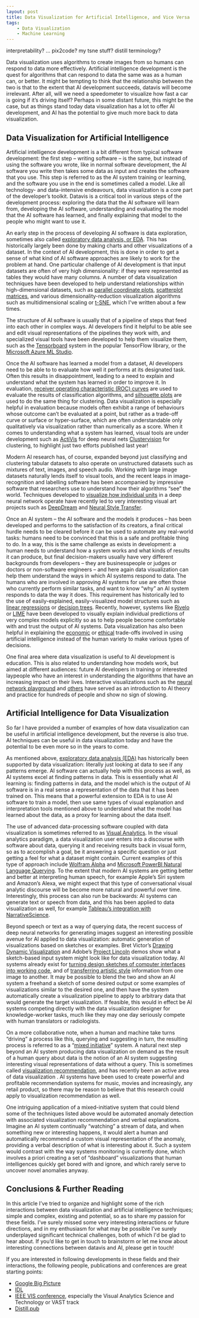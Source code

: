 ```yaml
---
layout: post
title: Data Visualization for Artificial Intelligence, and Vice Versa
tags:
    - Data Visualization
    - Machine Learning
---
```


interpretability? ... pix2code? my tsne stuff? distill terminology?

Data visualization uses algorithms to create images from so humans can respond to data more effectively. Artificial intelligence development is the quest for algorithms that can respond to data the same was as a human can, or better. It might be tempting to think that the relationship between the two is that to the extent that AI development succeeds, datavis will become irrelevant. After all, will we need a speedometer to visualize how fast a car is going if it’s driving itself? Perhaps in some distant future, this might be the case, but as things stand today data visualization has a lot to offer AI development, and AI has the potential to give much more back to data visualization.

<!-- more -->

## Data Visualization for Artificial Intelligence

Artificial intelligence development is a bit different from typical software development: the first step – writing software – is the same, but instead of using the software you wrote, like in normal software development, the AI software you write then takes some data as input and creates the software that you use. This step is referred to as the AI system training or learning, and the software you use in the end is sometimes called a model. Like all technology- and data-intensive endeavours, data visualization is a core part of the developer’s toolkit. Datavis is a critical tool in various steps of the development process: exploring the data that the AI software will learn from, developing the AI software, understanding and evaluating the model that the AI software has learned, and finally explaining that model to the people who might want to use it.

An early step in the process of developing AI software is data exploration, sometimes also called [exploratory data analysis, or EDA][eda]. This has historically largely been done by making charts and other visualizations of a dataset. In the context of AI development, this is done in order to get a sense of what kind of AI software approaches are likely to work for the problem at hand. One particular challenge of AI development is that input datasets are often of very high dimensionality: if they were represented as tables they would have many columns. A number of data visualization techniques have been developed to help understand relationships within high-dimensional datasets, such as [parallel coordinate plots][parcoords], [scatterplot matrices][splom], and various dimensionality-reduction visualization algorithms such as multidimensional scaling or [t-SNE][tsne], which I've written about a few times.

The structure of AI software is usually that of a pipeline of steps that feed into each other in complex ways. AI developers find it helpful to be able see and edit visual representations of the pipelines they work with, and specialized visual tools have been developed to help them visualize them, such as the [Tensorboard][tb] system in the popular TensorFlow library, or the [Microsoft Azure ML Studio][azure].

Once the AI software has learned a model from a dataset, AI developers need to be able to  to evaluate how well it performs at its designated task. Often this results in disappointment, leading to a need to explain and understand what the system has learned in order to improve it. In evaluation, [receiver operating characteristic (ROC) curves][roc] are used to evaluate the results of classification algorithms, and [silhouette plots][sil] are used to do the same thing for clustering. Data visualization is especially helpful in evaluation because models often exhibit a range of behaviours whose outcome can’t be evaluated at a point, but rather as a trade-off curve or surface or hyper-surface, which are often understandable only qualitatively via visualization rather than numerically as a score. When it comes to understanding what a system has learned, visual tools are under development such as [ActiVis][ActiVis] for deep neural nets [Clustervision][Clustervision] for clustering, to highlight just two efforts published last year!

Modern AI research has, of course, expanded beyond just classifying and clustering tabular datasets to also operate on unstructured datasets such as mixtures of text, images, and speech audio. Working with large image datasets naturally lends itself to visual tools, and the recent leaps in image-recognition and labelling software has been accompanied by impressive software that researchers use to understand how their algorithms “see” the world. Techniques developed to [visualize how individual units][deepvis] in a deep neural network operate have recently led to very interesting visual art projects such as [DeepDream][DeepDream] and [Neural Style Transfer][nst].

Once an AI system – the AI software and the models it produces – has been developed and performs to the satisfaction of its creators, a final critical hurdle needs to be cleared before it can be used to automate any real-world tasks: humans need to be convinced that this is a safe and profitable thing to do. In a way, this is the same challenge as exists in development: a human needs to understand how a system works and what kinds of results it can produce, but final decision-makers usually have very different backgrounds from developers – they are businesspeople or judges or doctors or non-software engineers – and here again data visualization can help them understand the ways in which AI systems respond to data. The humans who are involved in approving AI systems for use are often those who currently perform similar tasks, and want to know “why” an AI system responds to data the way it does. This requirement has historically led to the use of easily-explained, easily-visualized model structures such as [linear regressions][coefplot] or [decision trees][trees]. Recently, however, systems like [Rivelo][Rivelo] or [LIME][LIME] have been developed to visually explain individual predictions of very complex models explicitly so as to help people become comfortable with and trust the output of AI systems. Data visualization has also been helpful in explaining the [economic][mlecon] or [ethical][mlethics] trade-offs involved in using artificial intelligence instead of the human variety to make various types of decisions.

One final area where data visualization is useful to AI development is education. This is also related to understanding how models work, but aimed at different audiences: future AI developers in training or interested laypeople who have an interest in understanding the algorithms that have an increasing impact on their lives. Interactive visualizations such as the [neural network playground][playground] and [others][r2d3] have served as an introduction to AI theory and practice for hundreds of people and show no sign of slowing.

## Artificial Intelligence for Data Visualization

So far I have provided a number of examples of how data visualization can be useful in artificial intelligence development, but the reverse is also true. AI techniques can be useful in data visualization today and have the potential to be even more so in the years to come.

As mentioned above, [exploratory data analysis (EDA)][eda] has historically been supported by data visualization: literally just looking at data to see if any patterns emerge. AI software can actually help with this process as well, as AI systems excel at finding patterns in data. This is essentially what AI learning is: finding patterns in data, and the model which is the output of AI software is in a real sense a representation of the data that it has been trained on. This means that a powerful extension to EDA is to use AI software to train a model, then use same types of visual explanation and interpretation tools mentioned above to understand what the model has learned about the data, as a proxy for learning about the data itself.

The use of advanced data-processing software coupled with data visualization is sometimes referred to as [Visual Analytics][va]. In the visual analytics paradigm, a data visualization user enters into a discourse with software about data, querying it and receiving results back in visual form, so as to accomplish a goal, be it answering a specific question or just getting a feel for what a dataset might contain. Current examples of this type of approach include [Wolfram Alpha][wolfram] and [Microsoft PowerBI Natural Language Querying][powerbi]. To the extent that modern AI systems are getting better and better at interpreting human speech, for example Apple’s Siri system and Amazon’s Alexa, we might expect that this type of conversational visual analytic discourse will be become more natural and powerful over time. Interestingly, this process can also run be backwards: AI systems can generate text or speech from data, and this has been applied to data visualization as well, for example [Tableau’s integration with NarrativeScience][narrativescience].

Beyond speech or text as a way of querying data, the recent success of deep neural networks for generating images suggest an interesting possible avenue for AI applied to data visualization: automatic generation of visualizations based on sketches or examples. Bret Victor’s [Drawing Dynamic Visualization][worrydream] and Adobe’s [Project Lincoln][lincoln] demos show what a sketch-based input system might look like for data visualization today. AI systems already exist for [turning design sketches of computer interfaces into working code][airbnb], and of [transferring artistic style][nst] information from one image to another. It may be possible to blend the two and show an AI system a freehand a sketch of some desired output or some examples of visualizations similar to the desired one, and then have the system automatically create a visualization pipeline to apply to arbitrary data that would generate the target visualization. If feasible, this would in effect be AI systems competing directly with the data visualization designer for knowledge-worker tasks, much like they may one day seriously compete with human translators or radiologists.

On a more collaborative note, when a human and machine take turns “driving” a process like this, querying and suggesting in turn, the resulting process is referred to as a “[mixed initiative][mi]” system. A natural next step beyond an AI system producing data visualization on demand as the result of a human query about data is the notion of an AI system suggesting interesting visual representations of data without a query. This is sometimes called [visualization recommendation][voyager], and has recently been an active area of data visualization . AI systems have been used to create powerful and profitable recommendation systems for music, movies and increasingly, any retail product, so there may be reason to believe that this research could apply to visualization recommendation as well.

One intriguing application of a mixed-initiative system that could blend some of the techniques listed above would be automated anomaly detection with associated visualization recommendation and verbal explanations. Imagine an AI system continually “watching” a stream of data, and when something new or interesting happens, it would alert a human and automatically recommend a custom visual representation of the anomaly, providing a verbal description of what is interesting about it. Such a system would contrast with the way systems monitoring is currently done, which involves a priori creating a set of “dashboard” visualizations that human intelligences quickly get bored with and ignore, and which rarely serve to uncover novel anomalies anyway.

## Conclusions & Further Reading

In this article I’ve tried to organize and highlight some of the rich interactions between data visualization and artificial intelligence techniques; simple and complex, existing and potential, so as to share my passion for these fields. I’ve surely missed some very interesting interactions or future directions, and in my enthusiasm for what may be possible I’ve surely underplayed significant technical challenges, both of which I'd be glad to hear about. If you’d like to get in touch to brainstorm or let me know about interesting connections between datavis and AI, please get in touch!

If you are interested in following developments in these fields and their interactions, the following people, publications and conferences are great starting points:
* [Google Big Picture][bigpic]
* [IDL][IDL]
* [IEEE VIS conference][vis], especially the Visual Analytics Science and Technology or VAST track
* [Distill.pub][distill]


[eda]: https://en.wikipedia.org/wiki/Exploratory_data_analysis
[parcoords]: https://en.wikipedia.org/wiki/Parallel_coordinates
[splom]: http://www.itl.nist.gov/div898/handbook/eda/section3/scatplma.htm
[tsne]: https://distill.pub/2016/misread-tsne/
[tb]: https://www.tensorflow.org/programmers_guide/graph_viz
[azure]: https://azure.microsoft.com/en-us/services/machine-learning-studio/
[roc]: https://en.wikipedia.org/wiki/Receiver_operating_characteristic
[sil]: http://scikit-learn.org/stable/auto_examples/cluster/plot_kmeans_silhouette_analysis.html
[ActiVis]: https://arxiv.org/pdf/1704.01942.pdf
[Clustervision]: http://perer.org/papers/adamPerer-Clustervision-VAST2017.pdf
[deepvis]: https://distill.pub/2017/feature-visualization/
[nst]: https://www.cv-foundation.org/openaccess/content_cvpr_2016/papers/Gatys_Image_Style_Transfer_CVPR_2016_paper.pdf
[DeepDream]: https://en.wikipedia.org/wiki/DeepDream
[coefplot]: http://repec.sowi.unibe.ch/stata/coefplot/getting-started.html
[trees]: http://vzcr.blogspot.ca/2015/12/decision-trees-and-random-forests.html
[Rivelo]: https://static1.squarespace.com/static/5502f56fe4b0aa4bfbdae0a8/t/58f3a5f16b8f5bdee61806ea/1492362746108/rivelo-hilda17.pdf
[LIME]: https://arxiv.org/abs/1602.04938
[mlecon]: http://blog.mldb.ai/blog/posts/2016/01/ml-meets-economics/
[mlethics]: https://research.google.com/bigpicture/attacking-discrimination-in-ml/
[playground]: http://playground.tensorflow.org
[r2d3]: http://www.r2d3.us/visual-intro-to-machine-learning-part-1/
[va]: http://www.visual-analytics.eu/faq/
[wolfram]: https://www.wolframalpha.com/
[powerbi]: https://www.youtube.com/watch?v=iv4Ae7yV83Y
[narrativescience]: https://narrativescience.com/Partners/Business-Intelligence/Tableau
[worrydream]: https://vimeo.com/66085662
[lincoln]: https://www.youtube.com/watch?v=lX1BBMyY1bc
[airbnb]: https://airbnb.design/sketching-interfaces/
[mi]: http://erichorvitz.com/chi99horvitz.pdf
[voyager]: https://idl.cs.washington.edu/papers/voyager2/
[bigpic]: https://research.google.com/bigpicture/
[IDL]: http://idl.cs.washington.edu/
[vis]: http://www.cad.zju.edu.cn/home/vagblog/vispapers.html
[distill]: https://distill.pub/
